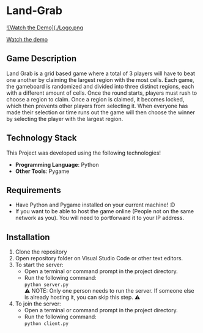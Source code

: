 # Land-Grab
[![Watch the Demo](./Logo.png](https://www.youtube.com/watch?v=enUUbIkUhHw)


[Watch the demo](https://www.youtube.com/watch?v=enUUbIkUhHw)

## Game Description
Land Grab is a grid based game where a total of 3 players will have to beat one another by claiming the largest region with the most cells. Each game, the gameboard is randomized and divided into three distinct regions, each with a different amount of cells. Once the round starts, players must rush to choose a region to claim. Once a region is claimed, it becomes locked, which then prevents other players from selecting it. When everyone has made their selection or time runs out the game will then choose the winner by selecting the player with the largest region. 

## Technology Stack
This Project was developed using the following technologies!
- **Programming Language**: Python
- **Other Tools**: Pygame
## Requirements
- Have Python and Pygame installed on your current machine! :D
- If you want to be able to host the game online (People not on the same network as you). You will need to portforward it to your IP address.
## Installation
1. Clone the repository  
2. Open repository folder on Visual Studio Code or other text editors.  
3. To start the server:  
    - Open a terminal or command prompt in the project directory.  
    - Run the following command:  
      `python server.py`  
      ⚠️ NOTE: Only one person needs to run the server. If someone else is already hosting it, you can skip this step. ⚠️  
4. To join the server:  
    - Open a terminal or command prompt in the project directory.  
    - Run the following command:  
      `python client.py`
